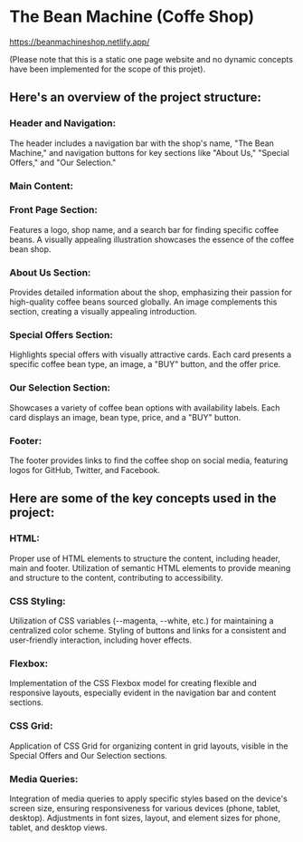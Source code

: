 # The Bean Machine (Coffe Shop)

https://beanmachineshop.netlify.app/

(Please note that this is a static one page website and no dynamic concepts have been implemented for the scope of this projet).

## Here's an overview of the project structure:

### Header and Navigation: 
  
  The header includes a navigation bar with the shop's name, "The Bean Machine," and navigation buttons for key sections like "About Us," "Special Offers," and "Our Selection."

### Main Content:

  ### Front Page Section: 
  
  Features a logo, shop name, and a search bar for finding specific coffee beans. A visually appealing illustration showcases the essence of the coffee bean shop.

  ### About Us Section:
  
  Provides detailed information about the shop, emphasizing their passion for high-quality coffee beans sourced globally. An image complements this section, creating a visually appealing introduction.

  ### Special Offers Section: 
  
  Highlights special offers with visually attractive cards. Each card presents a specific coffee bean type, an image, a "BUY" button, and the offer price.

  ### Our Selection Section: 
  
  Showcases a variety of coffee bean options with availability labels. Each card displays an image, bean type, price, and a "BUY" button.

  ### Footer: 
  
  The footer provides links to find the coffee shop on social media, featuring logos for GitHub, Twitter, and Facebook.

## Here are some of the key concepts used in the project:

  ### HTML: 
  
  Proper use of HTML elements to structure the content, including header, main and footer. Utilization of semantic HTML elements to provide meaning and structure to the content, contributing to accessibility.

 ### CSS Styling: 
 
 Utilization of CSS variables (--magenta, --white, etc.) for maintaining a centralized color scheme. Styling of buttons and links for a consistent and user-friendly interaction, including hover effects.

 ### Flexbox: 
 
 Implementation of the CSS Flexbox model for creating flexible and responsive layouts, especially evident in the navigation bar and content sections.

 ### CSS Grid: 
 
 Application of CSS Grid for organizing content in grid layouts, visible in the Special Offers and Our Selection sections.

 ### Media Queries: 
 
 Integration of media queries to apply specific styles based on the device's screen size, ensuring responsiveness for various devices (phone, tablet, desktop). Adjustments in font sizes, layout, and element sizes for phone, tablet, and desktop views.

